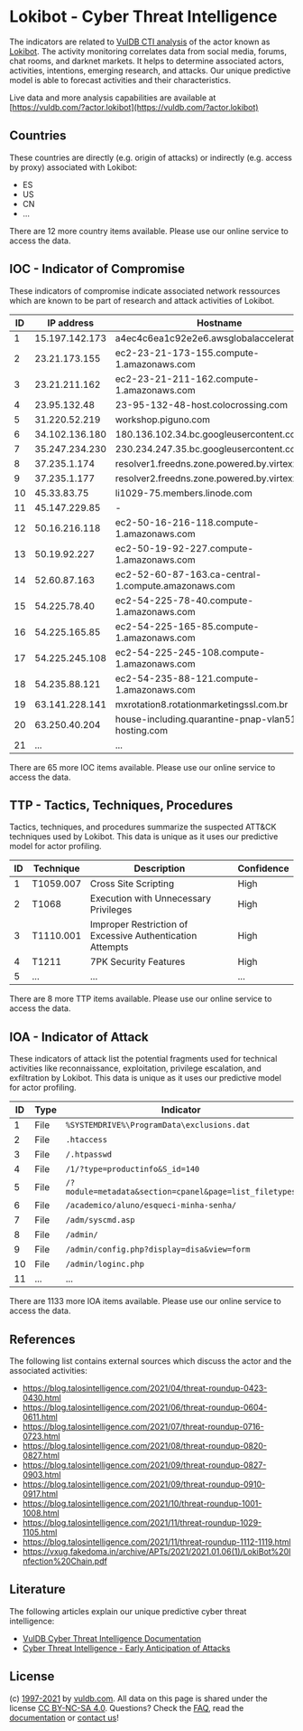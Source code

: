 # Lokibot - Cyber Threat Intelligence

The indicators are related to [VulDB CTI analysis](https://vuldb.com/?kb.cti) of the actor known as [Lokibot](https://vuldb.com/?actor.lokibot). The activity monitoring correlates data from social media, forums, chat rooms, and darknet markets. It helps to determine associated actors, activities, intentions, emerging research, and attacks. Our unique predictive model is able to forecast activities and their characteristics.

Live data and more analysis capabilities are available at [https://vuldb.com/?actor.lokibot](https://vuldb.com/?actor.lokibot)

## Countries

These countries are directly (e.g. origin of attacks) or indirectly (e.g. access by proxy) associated with Lokibot:

* ES
* US
* CN
* ...

There are 12 more country items available. Please use our online service to access the data.

## IOC - Indicator of Compromise

These indicators of compromise indicate associated network ressources which are known to be part of research and attack activities of Lokibot.

ID | IP address | Hostname | Confidence
-- | ---------- | -------- | ----------
1 | 15.197.142.173 | a4ec4c6ea1c92e2e6.awsglobalaccelerator.com | High
2 | 23.21.173.155 | ec2-23-21-173-155.compute-1.amazonaws.com | Medium
3 | 23.21.211.162 | ec2-23-21-211-162.compute-1.amazonaws.com | Medium
4 | 23.95.132.48 | 23-95-132-48-host.colocrossing.com | High
5 | 31.220.52.219 | workshop.piguno.com | High
6 | 34.102.136.180 | 180.136.102.34.bc.googleusercontent.com | Medium
7 | 35.247.234.230 | 230.234.247.35.bc.googleusercontent.com | Medium
8 | 37.235.1.174 | resolver1.freedns.zone.powered.by.virtexxa.com | High
9 | 37.235.1.177 | resolver2.freedns.zone.powered.by.virtexxa.com | High
10 | 45.33.83.75 | li1029-75.members.linode.com | High
11 | 45.147.229.85 | - | High
12 | 50.16.216.118 | ec2-50-16-216-118.compute-1.amazonaws.com | Medium
13 | 50.19.92.227 | ec2-50-19-92-227.compute-1.amazonaws.com | Medium
14 | 52.60.87.163 | ec2-52-60-87-163.ca-central-1.compute.amazonaws.com | Medium
15 | 54.225.78.40 | ec2-54-225-78-40.compute-1.amazonaws.com | Medium
16 | 54.225.165.85 | ec2-54-225-165-85.compute-1.amazonaws.com | Medium
17 | 54.225.245.108 | ec2-54-225-245-108.compute-1.amazonaws.com | Medium
18 | 54.235.88.121 | ec2-54-235-88-121.compute-1.amazonaws.com | Medium
19 | 63.141.228.141 | mxrotation8.rotationmarketingssl.com.br | High
20 | 63.250.40.204 | house-including.quarantine-pnap-vlan51.web-hosting.com | High
21 | ... | ... | ...

There are 65 more IOC items available. Please use our online service to access the data.

## TTP - Tactics, Techniques, Procedures

Tactics, techniques, and procedures summarize the suspected ATT&CK techniques used by Lokibot. This data is unique as it uses our predictive model for actor profiling.

ID | Technique | Description | Confidence
-- | --------- | ----------- | ----------
1 | T1059.007 | Cross Site Scripting | High
2 | T1068 | Execution with Unnecessary Privileges | High
3 | T1110.001 | Improper Restriction of Excessive Authentication Attempts | High
4 | T1211 | 7PK Security Features | High
5 | ... | ... | ...

There are 8 more TTP items available. Please use our online service to access the data.

## IOA - Indicator of Attack

These indicators of attack list the potential fragments used for technical activities like reconnaissance, exploitation, privilege escalation, and exfiltration by Lokibot. This data is unique as it uses our predictive model for actor profiling.

ID | Type | Indicator | Confidence
-- | ---- | --------- | ----------
1 | File | `%SYSTEMDRIVE%\ProgramData\exclusions.dat` | High
2 | File | `.htaccess` | Medium
3 | File | `/.htpasswd` | Medium
4 | File | `/1/?type=productinfo&S_id=140` | High
5 | File | `/?module=metadata&section=cpanel&page=list_filetypes` | High
6 | File | `/academico/aluno/esqueci-minha-senha/` | High
7 | File | `/adm/syscmd.asp` | High
8 | File | `/admin/` | Low
9 | File | `/admin/config.php?display=disa&view=form` | High
10 | File | `/admin/loginc.php` | High
11 | ... | ... | ...

There are 1133 more IOA items available. Please use our online service to access the data.

## References

The following list contains external sources which discuss the actor and the associated activities:

* https://blog.talosintelligence.com/2021/04/threat-roundup-0423-0430.html
* https://blog.talosintelligence.com/2021/06/threat-roundup-0604-0611.html
* https://blog.talosintelligence.com/2021/07/threat-roundup-0716-0723.html
* https://blog.talosintelligence.com/2021/08/threat-roundup-0820-0827.html
* https://blog.talosintelligence.com/2021/09/threat-roundup-0827-0903.html
* https://blog.talosintelligence.com/2021/09/threat-roundup-0910-0917.html
* https://blog.talosintelligence.com/2021/10/threat-roundup-1001-1008.html
* https://blog.talosintelligence.com/2021/11/threat-roundup-1029-1105.html
* https://blog.talosintelligence.com/2021/11/threat-roundup-1112-1119.html
* https://vxug.fakedoma.in/archive/APTs/2021/2021.01.06(1)/LokiBot%20Infection%20Chain.pdf

## Literature

The following articles explain our unique predictive cyber threat intelligence:

* [VulDB Cyber Threat Intelligence Documentation](https://vuldb.com/?kb.cti)
* [Cyber Threat Intelligence - Early Anticipation of Attacks](https://www.scip.ch/en/?labs.20201022)

## License

(c) [1997-2021](https://vuldb.com/?kb.changelog) by [vuldb.com](https://vuldb.com/?kb.about). All data on this page is shared under the license [CC BY-NC-SA 4.0](https://creativecommons.org/licenses/by-nc-sa/4.0/). Questions? Check the [FAQ](https://vuldb.com/?kb.faq), read the [documentation](https://vuldb.com/?kb) or [contact us](https://vuldb.com/?contact)!
